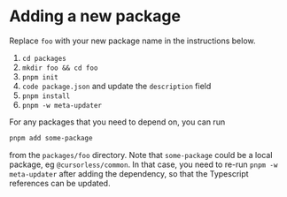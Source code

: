 # Adding a new package

Replace `foo` with your new package name in the instructions below.

1. `cd packages`
2. `mkdir foo && cd foo`
3. `pnpm init`
4. `code package.json` and update the `description` field
6. `pnpm install`
7. `pnpm -w meta-updater`

For any packages that you need to depend on, you can run

```bash
pnpm add some-package
```

from the `packages/foo` directory. Note that `some-package` could be a local package, eg `@cursorless/common`. In that case, you need to re-run `pnpm -w meta-updater` after adding the dependency, so that the Typescript references can be updated.
